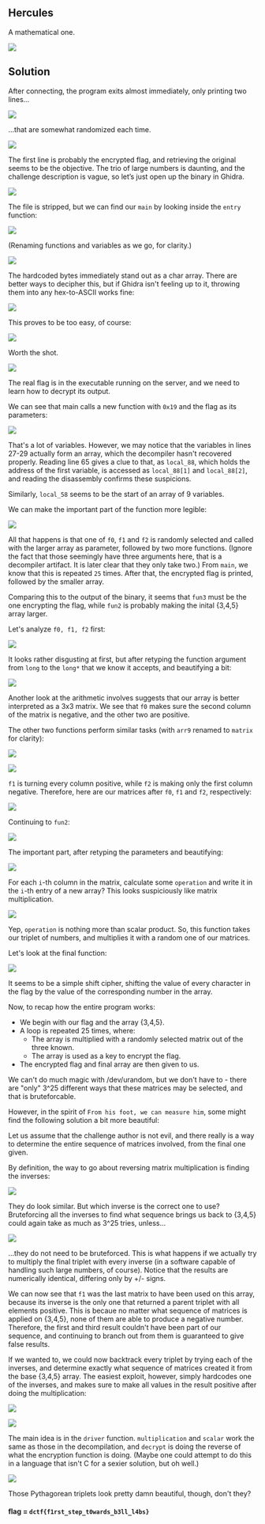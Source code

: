 ## Hercules

A mathematical one.

![](1.png)


## Solution

After connecting, the program exits almost immediately, only printing two lines…

![](2.png)

...that are somewhat randomized each time. 

![](3.png)

The first line is probably the encrypted flag, and retrieving the original seems to be the objective. The trio of large numbers is daunting, and the challenge description is vague, so let’s just open up the binary in Ghidra.

![](4.png)

The file is stripped, but we can find our `main` by looking inside the `entry` function:

![](5.png)

(Renaming functions and variables as we go, for clarity.)

![](6.png)

The hardcoded bytes immediately stand out as a char array. There are better ways to decipher this, but if Ghidra isn't feeling up to it, throwing them into any hex-to-ASCII works fine:

![](7.png)

This proves to be too easy, of course:

![](8.png)

Worth the shot.

![](9.png)

The real flag is in the executable running on the server, and we need to learn how to decrypt its output.

We can see that main calls a new function with `0x19` and the flag as its parameters:

![](10.png)

That's a lot of variables. However, we may notice that the variables in lines 27-29 actually form an array, which the decompiler hasn't recovered properly. Reading line 65 gives a clue to that, as
`local_88`, which holds the address of the first variable, is accessed as `local_88[1]` and `local_88[2]`, and reading the disassembly confirms these suspicions.

Similarly, `local_58` seems to be the start of an array of 9 variables.

We can make the important part of the function more legible:

![](11.png)

All that happens is that one of `f0`, `f1` and `f2` is randomly selected and called with the larger array as parameter, followed by two more functions. (Ignore the fact
that those seemingly have three arguments here, that is a decompiler artifact. It is later clear that they only take two.) From `main`, we know that this is repeated `25` times. After that, the encrypted flag is printed, followed by the smaller array.

Comparing this to the output of the binary, it seems that `fun3` must be the one encrypting the flag, while `fun2` is probably making the inital {3,4,5} array larger.

Let's analyze `f0, f1, f2` first:

![](12.png)

It looks rather disgusting at first, but after retyping the function argument from `long` to the `long*` that we know it accepts, and beautifying a bit:

![](13.png)

Another look at the arithmetic involves suggests that our array is better interpreted as a 3x3 matrix. We see that `f0` makes sure the second column of the matrix is negative, and the other two are positive.

The other two functions perform similar tasks (with `arr9` renamed to `matrix` for clarity):

![](14.png)

![](15.png)

`f1` is turning every column positive, while `f2` is making only the first column negative. 
Therefore, here are our matrices after `f0`, `f1` and `f2`, respectively:

![](16.png)

Continuing to `fun2`:

![](17.png)

The important part, after retyping the parameters and beautifying:

![](18.png)

For each `i`-th column in the matrix, calculate some `operation` and write it in the `i`-th entry of a new array? This looks suspiciously like matrix multiplication.

![](19.png)

Yep, `operation` is nothing more than scalar product. So, this function takes our triplet of numbers, and multiplies it with a random one of our matrices.

Let's look at the final function:

![](20.png)

It seems to be a simple shift cipher, shifting the value of every character in the flag by the value of the corresponding number in the array.

Now, to recap how the entire program works:
- We begin with our flag and the array {3,4,5}.
- A loop is repeated 25 times, where:
  - The array is multiplied with a randomly selected matrix out of the three known.
  - The array is used as a key to encrypt the flag.
- The encrypted flag and final array are then given to us. 

We can't do much magic with /dev/urandom, but we don't have to - there are "only" 3^25 different ways that these matrices may be selected, and that is bruteforcable.

However, in the spirit of `From his foot, we can measure him`, some might find the following solution a bit more beautiful:

Let us assume that the challenge author is not evil, and there really is a way to determine the entire sequence of matrices involved, from the final one given.

By definition, the way to go about reversing matrix multiplication is finding the inverses:

![](21.png)

They do look similar. But which inverse is the correct one to use? Bruteforcing all the inverses to find what sequence brings us back to {3,4,5} could again take as much as 3^25 tries, unless... 

![](22.png)

...they do not need to be bruteforced. This is what happens if we actually try to multiply the final triplet with every inverse (in a software capable of handling such large numbers, of course). Notice that the results are numerically identical, differing only by +/- signs. 

We can now see that `f1` was the last matrix to have been used on this array, because its inverse is the only one that returned a parent triplet with all elements positive. This is becaue no matter what sequence of matrices is applied on {3,4,5}, none of them are able to produce a negative number. Therefore, the first and third result couldn't have been part of our sequence, and continuing to branch out from them is guaranteed to give false results.

If we wanted to, we could now backtrack every triplet by trying each of the inverses, and determine exactly what sequence of matrices created it from the base {3,4,5} array. The easiest exploit, however, simply hardcodes one of the inverses, and makes sure to make all values in the result positive after doing the multiplication:

![](23.png)

![](24.png)

The main idea is in the `driver` function. `multiplication` and `scalar` work the same as those in the decompilation, and `decrypt` is doing the reverse of what the encryption function is doing. (Maybe one could attempt to do this in a language that isn't C for a sexier solution, but oh well.)

![](25.png)

Those Pythagorean triplets look pretty damn beautiful, though, don't they?

#### flag = `dctf{f1rst_step_t0wards_b3ll_l4bs}`
